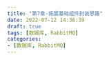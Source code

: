 ```yaml
---
title: "第7章-拓展基础组件封装思路"
date: 2022-07-12 14:36:39
draft: true
tags: [数据库, RabbitMQ]
categories:
- [数据库, RabbitMQ]
---
```

